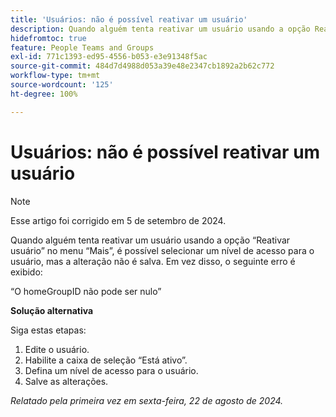 ```yaml
---
title: 'Usuários: não é possível reativar um usuário'
description: Quando alguém tenta reativar um usuário usando a opção Reativar usuário do menu Mais, é possível selecionar um nível de acesso para o usuário, mas a alteração não é salva. Em vez disso, um erro é exibido. Uma solução alternativa está disponível.
hidefromtoc: true
feature: People Teams and Groups
exl-id: 771c1393-ed95-4556-b053-e3e91348f5ac
source-git-commit: 484d7d4988d053a39e48e2347cb1892a2b62c772
workflow-type: tm+mt
source-wordcount: '125'
ht-degree: 100%

---
```


# Usuários: não é possível reativar um usuário

>[!NOTE]
>
>Esse artigo foi corrigido em 5 de setembro de 2024.

Quando alguém tenta reativar um usuário usando a opção “Reativar usuário” no menu “Mais”, é possível selecionar um nível de acesso para o usuário, mas a alteração não é salva. Em vez disso, o seguinte erro é exibido:

“O homeGroupID não pode ser nulo”

**Solução alternativa**

Siga estas etapas:

1. Edite o usuário.
1. Habilite a caixa de seleção “Está ativo”.
1. Defina um nível de acesso para o usuário.
1. Salve as alterações.

_Relatado pela primeira vez em sexta-feira, 22 de agosto de 2024._
